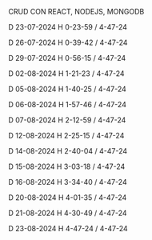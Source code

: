 CRUD CON REACT, NODEJS, MONGODB

D 23-07-2024 H 0-23-59 / 4-47-24

D 26-07-2024 H 0-39-42 / 4-47-24

D 29-07-2024 H 0-56-15 / 4-47-24

D 02-08-2024 H 1-21-23 / 4-47-24

D 05-08-2024 H 1-40-25 / 4-47-24

D 06-08-2024 H 1-57-46 / 4-47-24

D 07-08-2024 H 2-12-59 / 4-47-24

D 12-08-2024 H 2-25-15 / 4-47-24

D 14-08-2024 H 2-40-04 / 4-47-24

D 15-08-2024 H 3-03-18 / 4-47-24

D 16-08-2024 H 3-34-40 / 4-47-24

D 20-08-2024 H 4-01-35 / 4-47-24

D 21-08-2024 H 4-30-49 / 4-47-24

D 23-08-2024 H 4-47-24 / 4-47-24